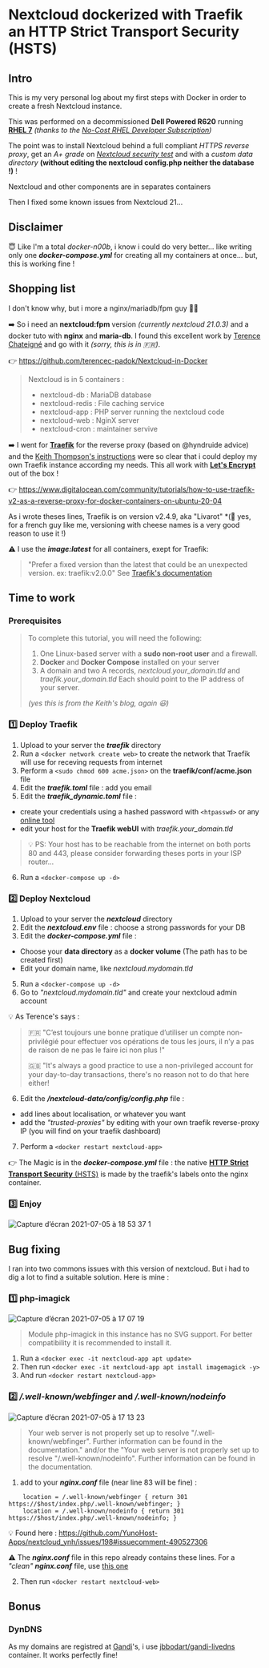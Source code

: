 # Nextcloud dockerized with Traefik an  HTTP Strict Transport Security (HSTS)

## Intro
This is my very personal log about my first steps with Docker in order to create a fresh Nextcloud instance.

This was performed on a decommissioned **Dell Powered R620** running [**RHEL 7**](https://access.redhat.com/downloads/content/69/ver=/rhel---7/7.9/x86_64/product-software) *(thanks to the [No-Cost RHEL Developer Subscription](https://developers.redhat.com/blog/2016/03/31/no-cost-rhel-developer-subscription-now-available))*

The point was to install Nextcloud behind a full compliant *HTTPS reverse proxy*, get an *A+ grade* on [*Nextcloud security test*](https://scan.nextcloud.com/) and with a *custom data directory* **(without editing the nextcloud config.php neither the database !)** !

Nextcloud and other components are in separates containers

Then I fixed some known issues from Nextcloud 21...

## Disclaimer
😇 Like I'm a total *docker-n00b*, i know i could do very better... like writing only one **_docker-compose.yml_** for creating all my containers at once... but, this is working fine !

## Shopping list

I don't know why, but i more a nginx/mariadb/fpm guy 🤷‍♂️


➡️ So i need an **nextcloud:fpm** version *(currently nextcloud 21.0.3)* and a docker tuto with **nginx** and **maria-db**.
I found this excellent work by [Terence Chateigné](https://www.padok.fr/blog/nextcloud-docker) and go with it *(sorry, this is in 🇫🇷)*.

👉 https://github.com/terencec-padok/Nextcloud-in-Docker
>Nextcloud is in 5 containers :
>* nextcloud-db : MariaDB database
>* nextcloud-redis : File caching service
>* nextcloud-app : PHP server running the nextcloud code
>* nextcloud-web : NginX server
>* nextcloud-cron : maintainer servive


➡️ I went for [**Traefik**](https://doc.traefik.io/traefik/v2.0/) for the reverse proxy (based on @hyndruide advice) and the [Keith Thompson's instructions](https://www.digitalocean.com/community/tutorials/how-to-use-traefik-v2-as-a-reverse-proxy-for-docker-containers-on-ubuntu-20-04) were so clear that i could deploy my own Traefik instance according my needs. This all work with [**Let's Encrypt**](https://doc.traefik.io/traefik/v2.0/https/acme/) out of the box !

👉 https://www.digitalocean.com/community/tutorials/how-to-use-traefik-v2-as-a-reverse-proxy-for-docker-containers-on-ubuntu-20-04

As i wrote theses lines, Traefik is on version v2.4.9, aka "Livarot" *(🧀 yes, for a french guy like me, versioning with cheese names is a very good reason to use it !)

⚠️ I use the **_image:latest_** for all containers, exept for Traefik:
> "Prefer a fixed version than the latest that could be an unexpected version. ex: traefik:v2.0.0" See [Traefik's documentation](https://doc.traefik.io/traefik/v2.0/getting-started/install-traefik/#use-the-official-docker-image)

## Time to work

### Prerequisites
>To complete this tutorial, you will need the following:
>
>1. One Linux-based server with a **sudo non-root user** and a firewall.
>2. **Docker** and **Docker Compose** installed on your server
>3. A domain and two A records,  *nextcloud.your_domain.tld* and *traefik.your_domain.tld* Each should point to the IP address of your server.
>
>*(yes this is from the Keith's blog, again 😃)*

### 1️⃣ Deploy Traefik

1. Upload to your server the **_traefik_** directory
2. Run a `<docker network create web>` to create the network that Traefik will use for receving requests from internet
3. Perform a `<sudo chmod 600 acme.json>` on the **traefik/conf/acme.json** file
4. Edit the **_traefik.toml_** file : add you email
5. Edit the **_traefik_dynamic.toml_** file :
* create your credentials using a hashed password with `<htpasswd>` or any [online tool](https://www.web2generators.com/apache-tools/htpasswd-generator)
* edit your host for the **Traefik webUI** with *traefik.your_domain.tld*
> 💡 PS: Your host has to be reachable from the internet on both ports 80 and 443, please consider forwarding theses ports in your ISP router...
6. Run a `<docker-compose up -d>`


### 2️⃣ Deploy Nextcloud

1. Upload to your server the **_nextcloud_** directory
2. Edit the **_nextcloud.env_** file : choose a strong passwords for your DB
4. Edit the **_docker-compose.yml_** file :
* Choose your **data directory** as a **docker volume** (The path has to be created first)
* Edit your domain name, like *nextcloud.mydomain.tld*
5. Run a `<docker-compose up -d>`
6. Go to *"nextcloud.mydomain.tld"* and create your nextcloud admin account

💡 As Terence's says :
> 🇫🇷 "C’est toujours une bonne pratique d’utiliser un compte non-privilégié pour effectuer vos opérations de tous les jours, il n’y a pas de raison de ne pas le faire ici non plus !"
> 
> 🇬🇧 "It's always a good practice to use a non-privileged account for your day-to-day transactions, there's no reason not to do that here either!
6. Edit the **_/nextcloud-data/config/config.php_** file :
* add lines about localisation, or whatever you want
* add the *"trusted-proxies"* by editing with your own traefik reverse-proxy IP (you will find on your traefik dashboard)
7. Perform a `<docker restart nextcloud-app>`

👉 The Magic is in the **_docker-compose.yml_** file : the native [**HTTP Strict Transport Security** (HSTS)](https://doc.traefik.io/traefik/middlewares/headers/) is made by the traefik's labels onto the nginx container.

### 3️⃣ Enjoy
![Capture d’écran 2021-07-05 à 18 53 37 1](https://user-images.githubusercontent.com/54755498/124501702-58e92380-ddc2-11eb-929c-2fb998c3827e.png)


## Bug fixing

I ran into two commons issues with this version of nextcloud. But i had to dig a lot to find a suitable solution. Here is mine :
### 1️⃣ php-imagick
![Capture d’écran 2021-07-05 à 17 07 19](https://user-images.githubusercontent.com/54755498/124501476-e8da9d80-ddc1-11eb-8628-0544e5f1f2fe.png)

> Module php-imagick in this instance has no SVG support. For better compatibility it is recommended to install it.

1. Run a `<docker exec -it nextcloud-app apt update>`
2. Then run `<docker exec -it nextcloud-app apt install imagemagick -y>`
3. And run `<docker restart nextcloud-app>`

### 2️⃣ */.well-known/webfinger* and */.well-known/nodeinfo*
![Capture d’écran 2021-07-05 à 17 13 23](https://user-images.githubusercontent.com/54755498/124501855-9a79ce80-ddc2-11eb-8494-655aecb6bd20.png)

> Your web server is not properly set up to resolve "/.well-known/webfinger". Further information can be found in the documentation." and/or the "Your web server is not properly set up to resolve "/.well-known/nodeinfo". Further information can be found in the documentation.

1. add to your **_nginx.conf_** file (near line 83 will be fine) :
```
    location = /.well-known/webfinger { return 301 https://$host/index.php/.well-known/webfinger; }
    location = /.well-known/nodeinfo { return 301 https://$host/index.php/.well-known/nodeinfo; }
```
💡 Found here : https://github.com/YunoHost-Apps/nextcloud_ynh/issues/198#issuecomment-490527306

⚠️ The **_nginx.conf_** file in this repo already contains these lines. For a *"clean"* **_nginx.conf_** file, use [this one](https://gist.github.com/terencec-padok/6f4413f3709a58e8110282c253e5cdff)

2. Then run `<docker restart nextcloud-web>`

## Bonus

### DynDNS

As my domains are registred at [Gandi](http://gandi.net)'s, i use [jbbodart/gandi-livedns](https://github.com/jbbodart/gandi-livedns) container. It works perfectly fine!
